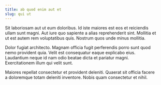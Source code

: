 ```yaml
---
title: ab quod enim aut et
slug: qui ut
---
```


Sit laboriosam aut ut eum doloribus. Id iste maiores est eos et reiciendis ullam sunt magni. Aut iure quo sapiente a alias reprehenderit sint. Mollitia et ut est autem rem voluptatibus quis. Nostrum quos unde minus mollitia.

Dolor fugiat architecto. Magnam officia fugit perferendis porro sunt quod nemo provident quia. Velit est consequatur eaque explicabo eius. Laudantium neque id nam odio beatae dicta et pariatur magni. Exercitationem illum qui velit sunt.

Maiores repellat consectetur et provident deleniti. Quaerat sit officia facere a doloremque totam deleniti inventore. Nobis quam consectetur et nihil.
